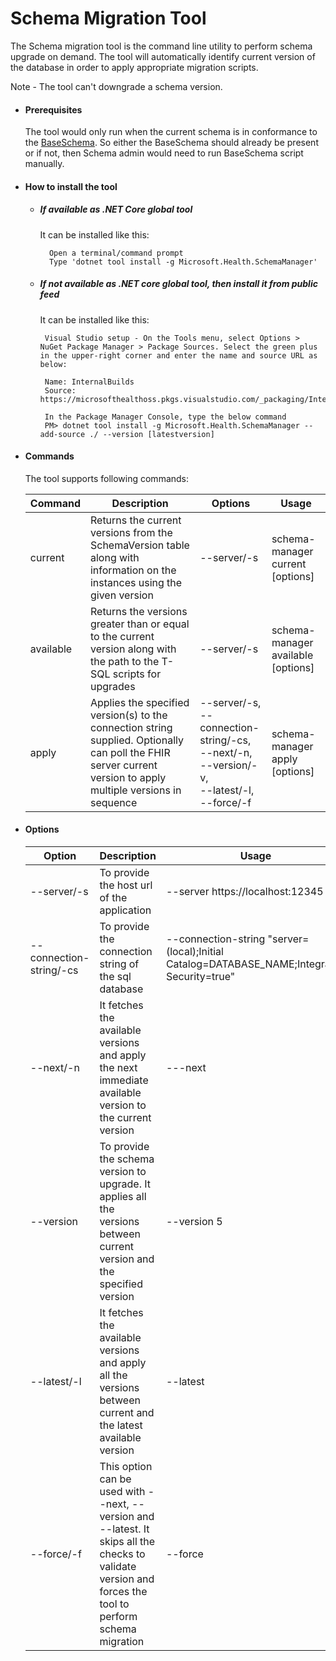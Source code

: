 # Schema Migration Tool
The Schema migration tool is the command line utility to perform schema upgrade on demand. The tool will automatically identify current version of the database in order to apply appropriate migration scripts.

Note - The tool can't downgrade a schema version.

- #### Prerequisites
    The tool would only run when the current schema is in conformance to the [BaseSchema](BaseSchema.md). So either the BaseSchema should already be present or if not, then Schema admin would need to run BaseSchema script manually.

- #### How to install the tool

    - ##### If available as .NET Core global tool 

        It can be installed like this:

            Open a terminal/command prompt 
            Type 'dotnet tool install -g Microsoft.Health.SchemaManager'

     - ##### If not available as .NET core global tool, then install it from public feed

        It can be installed like this:
            
            Visual Studio setup - On the Tools menu, select Options > NuGet Package Manager > Package Sources. Select the green plus in the upper-right corner and enter the name and source URL as below:

            Name: InternalBuilds
            Source: https://microsofthealthoss.pkgs.visualstudio.com/_packaging/InternalBuilds/nuget/v3/index.json
            
            In the Package Manager Console, type the below command
            PM> dotnet tool install -g Microsoft.Health.SchemaManager --add-source ./ --version [latestversion]
            

- #### Commands
    The tool supports following commands:

    |Command|Description|Options|Usage
    |--------|---|---|---|
    |current|Returns the current versions from the SchemaVersion table along with information on the instances using the given version|--server/-s|schema-manager current [options]
    |available|Returns the versions greater than or equal to the current version along with the path to the T-SQL scripts for upgrades|--server/-s|schema-manager available [options]
    |apply|Applies the specified version(s) to the connection string supplied. Optionally can poll the FHIR server current version to apply multiple versions in sequence|--server/-s,<br /> --connection-string/-cs,<br /> --next/-n,<br /> --version/-v,<br /> --latest/-l,<br /> --force/-f|schema-manager apply [options]

- #### Options 

    |Option|Description|Usage
    |--------|---|---|
    |--server/-s|To provide the host url of the application| --server https://localhost:12345|
    --connection-string/-cs| To provide the connection string  of the sql database| --connection-string "server=(local);Initial Catalog=DATABASE_NAME;Integrated Security=true"|
    --next/-n| It fetches the available versions and apply the next immediate available version to the current version| ---next|
    --version|To provide the schema version to upgrade. It applies all the versions between current version and the specified version|--version 5|
    --latest/-l|It fetches the available versions and apply all the versions between current and the latest available version|--latest|
    --force/-f|This option can be used with --next, --version and --latest. It skips all the checks to validate version and forces the tool to perform schema migration|--force